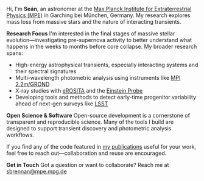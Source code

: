 
Hi, I'm **Seán**, an astronomer at the [Max Planck Institute for Extraterrestrial Physics (MPE)](https://www.mpe.mpg.de/personnel/144270) in Garching bei München, Germany. My research explores mass loss from massive stars and the nature of interacting transients.

**Research Focus**
I'm interested in the final stages of massive stellar evolution—investigating pre-supernova activity to better understand what happens in the weeks to months before core collapse. My broader research spans:

* High-energy astrophysical transients, especially interacting systems and their spectral signatures
* Multi-wavelength photometric analysis using instruments like [MPI 2.2m/GROND](https://www.eso.org/sci/facilities/lasilla/telescopes/national/2p2.html)
* X-ray studies with [eROSITA](https://www.mpe.mpg.de/eROSITA) and the [Einstein Probe](https://www.einsteinprobe.org/)
* Developing tools and methods to detect early-time progenitor variability ahead of next-gen surveys like [LSST](https://www.lsst.org/)

**Open Science & Software**
Open-source development is a cornerstone of transparent and reproducible science. Many of the tools I build are designed to support transient discovery and photometric analysis workflows.

If you find any of the code featured in [my publications](https://ui.adsabs.harvard.edu/search/filter_author_facet_hier_fq_author=AND&filter_author_facet_hier_fq_author=author_facet_hier%3A%221%2FBrennan%2C%20S%2FBrennan%2C%20S%20%20J%22&filter_database_fq_database=AND&filter_database_fq_database=database%3A%22astronomy%22&fq=%7B!type%3Daqp%20v%3D%24fq_database%7D&fq=%7B!type%3Daqp%20v%3D%24fq_author%7D&fq_author=%28author_facet_hier%3A%221%2FBrennan%2C%20S%2FBrennan%2C%20S%20%20J%22%29&fq_database=%28database%3A%22astronomy%22%29&q=author%3A%22S.%20J.%20Brennan%22%20%20year%3A2018-3000&sort=date%20desc%2C%20bibcode%20desc&p_=0) useful for your work, feel free to reach out—collaboration and reuse are encouraged.

**Get in Touch**
Got a question or want to collaborate? Reach me at [sbrennan@mpe.mpg.de](mailto:sbrennan@mpe.mpg.de)
